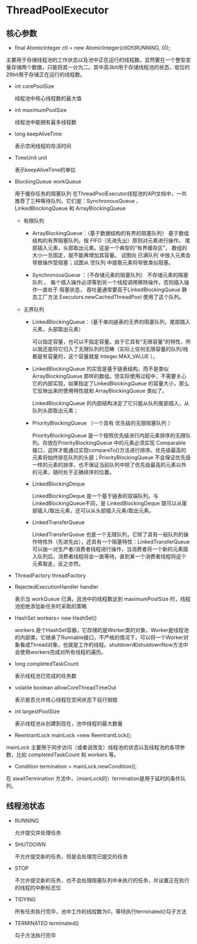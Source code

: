 # ThreadPoolExecutor 

## 核心参数

- final AtomicInteger ctl = new AtomicInteger(ctlOf(RUNNING, 0));

主要用于存储线程池的工作状态以及池中正在运行的线程数。显然要在一个整型变量存储两个数据，只能将其一分为二。其中高3bit用于存储线程池的状态，低位的29bit用于存储正在运行的线程数。

- int corePoolSize 
  
  线程池中核心线程数的最大值
  
- int maximumPoolSize 
  
  线程池中能拥有最多线程数
  
- long keepAliveTime 
  
  表示空闲线程的存活时间
  
- TimeUnit unit 
  
  表示keepAliveTime的单位
  
- BlockingQueue<Runnable> workQueue 
  
  用于缓存任务的阻塞队列
  在ThreadPoolExecutor线程池的API文档中，一共推荐了三种等待队列，它们是：SynchronousQueue 、LinkedBlockingQueue 和 ArrayBlockingQueue
  - 有限队列
    - ArrayBlockingQueue：（基于数据结构的有界的阻塞队列）
      基于数组结构的有界阻塞队列。按 FIFO（先进先出）原则对元素进行操作。
      尾部插入元素，头部取出元素。这是一个典型的“有界缓存区”，
      数组的大小一旦固定，就不能再增加其容量。
      试图向 已满队列 中放入元素会导致操作受阻塞；试图从 空队列 中提取元素将导致类似阻塞。

    - SynchronousQueue ：（不存储元素的阻塞队列）
      不存储元素的阻塞队列 。
      每个插入操作必须等到另一个线程调用移除操作，否则插入操作一直处于 阻塞状态，
      吞吐量通常要高于LinkedBlockingQueue
      静态工厂方法 Executors.newCachedThreadPool 使用了这个队列。

  - 无界队列
    - LinkedBlockingQueue：（基于单向链表的无界的阻塞队列，尾部插入元素，头部取出元素）
      
      可以指定容量，也可以不指定容量。由于它具有“无限容量”的特性，所以我还是将它归入了无限队列的范畴（实际上任何无限容量的队列/栈都是有容量的，这个容量就是 Integer.MAX_VALUE ）。
    
    - LinkedBlockingQueue 的实现是基于链表结构，而不是类似 ArrayBlockingQueue 那样的数组。但实际使用过程中，不需要关心它的内部实现，如果指定了LinkedBlockingQueue 的容量大小，那么它反映出来的使用特性就和 ArrayBlockingQueue 类似了。
     
      LinkedBlockingQueue 的内部结构决定了它只能从队列尾部插入，从队列头部取出元素；

    - PriorityBlockingQueue （一个具有 优先级的无限阻塞队列 ）
     
      PriorityBlockingQueue 是一个按照优先级进行内部元素排序的无限队列。存放在PriorityBlockingQueue 中的元素必须实现 Comparable 接口，这样才能通过实现compareTo()方法进行排序。优先级最高的元素将始终排在队列的头部；PriorityBlockingQueue 不会保证优先级一样的元素的排序，也不保证当前队列中除了优先级最高的元素以外的元素，随时处于正确排序的位置。

    - LinkedBlockingDeque
     
      LinkedBlockingDeque 是一个基于链表的双端队列。与LinkedBlockingQueue不同，是 LinkedBlockingDeque 既可以从尾部插入/取出元素，还可以从头部插入元素/取出元素。

    - LinkedTransferQueue
     
      LinkedTransferQueue 也是一个无限队列，它除了具有一般队列的操作特性外（先进先出），还具有一个阻塞特性：LinkedTransferQueue可以由一对生产者/消费者线程进行操作，当消费者将一个新的元素插入队列后，消费者线程将会一直等待，直到某一个消费者线程将这个元素取走，反之亦然。

- ThreadFactory threadFactory
  
- RejectedExecutionHandler handler 
  
  表示当 workQueue 已满，且池中的线程数达到 maximumPoolSize 时，线程池拒绝添加新任务时采取的策略

- HashSet<Worker> workers= new HashSet<Worker>()

  workers 是个HashSet容器，它存储的是Worker类的对象，Worker是线程池的内部类，它继承了Runnable接口，不严格的情况下，可以将一个Worker对象看成Thread对象，也就是工作的线程。shutdown和shutdownNow方法中会使用workers完成对所有线程的遍历。

- long completedTaskCount

  表示线程池已完成的任务数

- volatile boolean allowCoreThreadTimeOut

  表示是否允许核心线程在空闲状态下自行销毁  

- int largestPoolSize

  表示线程池从创建到现在，池中线程的最大数量

- ReentrantLock mainLock =new ReentrantLock(); 

mainLock 主要用于同步访问（或者说改变）线程池的状态以及线程池的各项参数，比如 completedTaskCount 和 workers 等。

- Condition termination = mainLock.newCondition();

在 awaitTermination 方法中，（mianLock的）termination是用于延时的条件队列。



## 线程池状态
- RUNNING 

  允许提交并处理任务

- SHUTDOWN	
  
  不允许提交新的任务，但是会处理完已提交的任务

- STOP	
  
  不允许提交新的任务，也不会处理阻塞队列中未执行的任务，并设置正在执行的线程的中断标志位

- TIDYING	

  所有任务执行完毕，池中工作的线程数为0，等待执行terminated()勾子方法

- TERMINATED terminated()

  勾子方法执行完毕